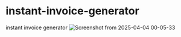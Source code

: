 # instant-invoice-generator
instant invoice generator
![Screenshot from 2025-04-04 00-05-33](https://github.com/user-attachments/assets/f4255359-5bad-4820-81a2-59b7946eb42b)
